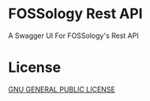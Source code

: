 # FOSSology Rest API

A Swagger UI For FOSSology's Rest API

# License

[GNU GENERAL PUBLIC LICENSE](LICENSE)